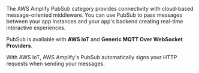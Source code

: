 The AWS Amplify PubSub category provides connectivity with cloud-based message-oriented middleware. You can use PubSub to pass messages between your app instances and your app's backend creating real-time interactive experiences.

PubSub is available with **AWS IoT** and **Generic MQTT Over WebSocket Providers**. 

<amplify-callout>
With AWS IoT, AWS Amplify's PubSub automatically signs your HTTP requests when sending your messages.
</amplify-callout>